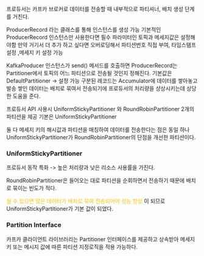 프로듀서는 카프카 브로커로 데이터를 전송할 때 내부적으로 파티셔너, 배치 생성 단계를 거친다.

ProducerRecord 라는 클래스를 통해 인스턴스를 생성 가능
기본적인 ProducerRecord 인스턴스만 사용한다면 필수 파라미터인 토픽과 메세지값은 설정해야함
만약 거기서 더 추가 하고 싶다면 오버로딩해서 파티션번호 직접 부여, 타임스탬프 설정 ,메세지 키 설정 가능

KafkaProducer 인스턴스가 send() 메서드를 호출하면 ProducerRecord는 Partitioner에서 토픽의 어느 파티션으로 전송될 것인지 정해진다.
기본값은 DefaultPartitioner -> 설정 가능
구분된 레코드는 Accumulator에 데이터를 쌓아놓고 발송
쌓인 데이터는 배치로 묶여서 전송되기에 프로듀서의 처리량을 샹상시키는데 상당한 도움을 준다.

프로듀서 API 사용시 UniformStickyPartitioner 와 RoundRobinPartitioner 2개의 파티션을 제공
기본은 UniformStickyPartitioner 

둘 다 메세지 키의 해시값과 파티션을 매칭하여 데이터를 전송한다는 점은 동일 하나
UniformStickyPartitioner가 RoundRobinPartitioner의 단점을 개선한 파티션이다.

### UniformStickyPartitioner

프로듀서 동작 특화 -> 높은 처리량과 낮은 리소스 사용률을 가진다.

RoundRobinPartitioner은 들어오는 대로 파티션을 순회하면서 전송하기 때문에 배치로 묶이는 빈도가 적다.

<span style="color:#f1c40f">될 수 있으면 많은 데이터가 배치로 묶여 전송되어야 성능 향상</span> 이 되므로UniformStickyPartitioner가 기본 값이 되었다.

### Partition Interface

카프카 클라이언트 라이브러리는 Partitioner 인터페이스를 제공하고 상속받아
메세지 키 또는 메시지 값에 따른 파티션 지정로직을 적용 가능하다.





